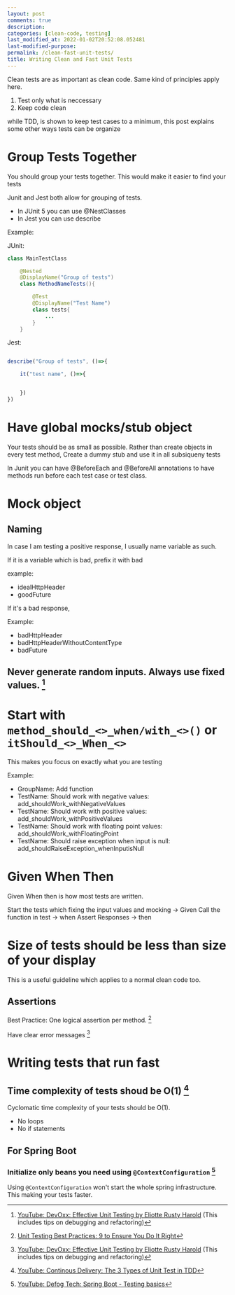 ```yaml
---
layout: post
comments: true
description:
categories: [clean-code, testing]
last_modified_at: 2022-01-02T20:52:08.052481
last-modified-purpose:
permalink: /clean-fast-unit-tests/
title: Writing Clean and Fast Unit Tests
---
```


Clean tests are as important as clean code. Same kind of principles apply here.

1. Test only what is neccessary
2. Keep code clean

while TDD, is shown to keep test cases to a minimum, this post explains some other ways tests can be organize

# Group Tests Together

You should group your tests together. This would make it easier to find your tests

Junit and Jest both allow for grouping of tests.
- In JUnit 5 you can use @NestClasses
- In Jest you can use describe 


Example:

JUnit:

```java
class MainTestClass

    @Nested
    @DisplayName("Group of tests")
    class MethodNameTests(){

        @Test
        @DisplayName("Test Name")
        class tests{
            ...
        }
    }
```

Jest:

```js

describe("Group of tests", ()=>{

    it("test name", ()=>{


    })
})

```

# Have global mocks/stub object

Your tests should be as small as possible. Rather than create objects in every test method, Create a dummy stub and use it in all subsiqueny tests

In Junit you can have @BeforeEach and @BeforeAll annotations to have methods run before each test case or test class.

# Mock object

## Naming

In case I am testing a positive response, I usually name variable as such.

If it is a variable which is bad, prefix it with bad

example:
- idealHttpHeader
- goodFuture

If it's a bad response,

Example:
- badHttpHeader
- badHttpHeaderWithoutContentType
- badFuture

## Never generate random inputs. Always use fixed values. [^5]

# Start with `method_should_<>_when/with_<>()` or `itShould_<>_When_<>`

This makes you focus on exactly what you are testing

Example:
- GroupName: Add function
- TestName: Should work with negative values: add_shouldWork_withNegativeValues
- TestName: Should work with positive values: add_shouldWork_withPositiveValues
- TestName: Should work with floating point values: add_shouldWork_withFloatingPoint
- TestName: Should raise exception when input is null: add_shouldRaiseException_whenInputisNull

# Given When Then

Given When then is how most tests are written.

Start the tests which fixing the input values and mocking -> Given
Call the function in test -> when
Assert Responses -> then

# Size of tests should be less than size of your display

This is a useful guideline which applies to a normal clean code too.


## Assertions

Best Practice: One logical assertion per method. [^4]

Have clear error messages [^5]

# Writing tests that run fast

## Time complexity of tests shoud be O(1) [^1]

Cyclomatic time complexity of your tests should be O(1).
- No loops
- No if statements

## For Spring Boot

### Initialize only beans you need using `@ContextConfiguration` [^3]

Using `@ContextConfiguration` won't start the whole spring infrastructure. This making your tests faster.

[^1]: [YouTube: Continous Delivery: The 3 Types of Unit Test in TDD](https://www.youtube.com/watch?v=W40mpZP9xQQ)
[^2]: [Stack Overflow: Unit Test Best Practices](https://stackoverflow.com/a/7398606)
[^3]: [YouTube: Defog Tech: Spring Boot - Testing basics](https://www.youtube.com/watch?v=Ekr4jxOIf4c)
[^4]: [Unit Testing Best Practices: 9 to Ensure You Do It Right](https://www.testim.io/blog/unit-testing-best-practices/)
[^5]: [YouTube: DevOxx: Effective Unit Testing by Eliotte Rusty Harold](https://www.youtube.com/watch?v=fr1E9aVnBxw) (This includes tips on debugging and refactoring)